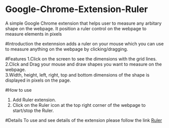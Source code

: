# Google-Chrome-Extension-Ruler
A simple Google Chrome extension that helps user to measure any arbitary shape on the webpage. It position a ruler control on the webpage to measure elements in pixels

#Introduction
the extennsion adds a ruler on your mouse which you can use to measure anything on the webpage by clicking/dragging.</br>

#Features
1.Click on the screen to see the dimensions with the grid lines. </br>
2.Click and Drag your mouse and draw shapes you want to measure on the webpage.</br> 
3.Width, height, left, right, top and bottom dimensions of the shape is displayed in pixels on the page.</br>

#How to use
1. Add Ruler extension.</br>
2. Click on the Ruler icon at the top right corner of the webpage to start/stop the Ruler.</br>

#Details
To use and see details of the extension please follow the link <a href="https://chrome.google.com/webstore/detail/ruler/mbhgomlceijanbcmcnonfdfeiibbnflf?utm_source=chrome-ntp-icon">Ruler</a>
